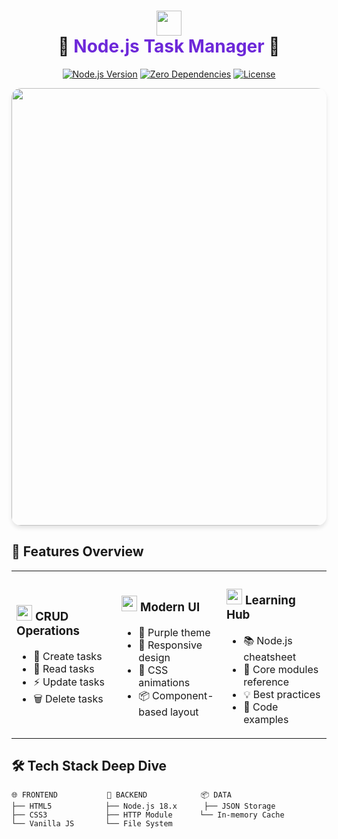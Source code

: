 <h1 align="center">
  <img src="https://cdn-icons-png.flaticon.com/512/919/919825.png" width="40">
  <br>
  🚀 <span style="color: #6d28d9;">Node.js Task Manager</span> 🌟
</h1>

<div align="center">
  
[![Node.js Version](https://img.shields.io/badge/Node.js-18.x-green?logo=node.js)](https://nodejs.org/)
[![Zero Dependencies](https://img.shields.io/badge/Dependencies-None-success)](https://)
[![License](https://img.shields.io/badge/License-ISC-blue)](LICENSE)

</div>

<p align="center">
  <img src="https://via.placeholder.com/800x400.png?text=Task+Manager+Demo" width="700" style="border-radius: 15px; box-shadow: 0 4px 6px rgba(0,0,0,0.1);">
</p>

## 🌈 **Features Overview**

<table>
  <tr>
    <td width="30%">
      <h3><img src="https://cdn-icons-png.flaticon.com/512/1067/1067555.png" width="25"> CRUD Operations</h3>
      <ul>
        <li>📝 Create tasks</li>
        <li>📖 Read tasks</li>
        <li>⚡ Update tasks</li>
        <li>🗑️ Delete tasks</li>
      </ul>
    </td>
    <td width="30%">
      <h3><img src="https://cdn-icons-png.flaticon.com/512/954/954591.png" width="25"> Modern UI</h3>
      <ul>
        <li>🎨 Purple theme</li>
        <li>📱 Responsive design</li>
        <li>🌈 CSS animations</li>
        <li>📦 Component-based layout</li>
      </ul>
    </td>
    <td width="30%">
      <h3><img src="https://cdn-icons-png.flaticon.com/512/1826/1826521.png" width="25"> Learning Hub</h3>
      <ul>
        <li>📚 Node.js cheatsheet</li>
        <li>🔗 Core modules reference</li>
        <li>💡 Best practices</li>
        <li>📄 Code examples</li>
      </ul>
    </td>
  </tr>
</table>

## 🛠️ **Tech Stack Deep Dive**

```text
🌐 FRONTEND           🔧 BACKEND            📦 DATA
├── HTML5            ├── Node.js 18.x      ├── JSON Storage
├── CSS3             ├── HTTP Module      └── In-memory Cache
└── Vanilla JS       └── File System
